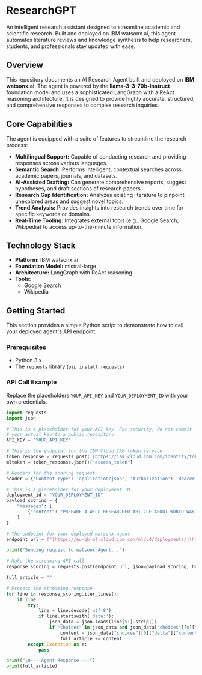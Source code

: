 # ResearchGPT

An intelligent research assistant designed to streamline academic and scientific research. Built and deployed on IBM watsonx.ai, this agent automates literature reviews and knowledge synthesis to help researchers, students, and professionals stay updated with ease.

## Overview

This repository documents an AI Research Agent built and deployed on **IBM watsonx.ai**. The agent is powered by the **llama-3-3-70b-instruct** foundation model and uses a sophisticated LangGraph with a ReAct reasoning architecture. It is designed to provide highly accurate, structured, and comprehensive responses to complex research inquiries.

## Core Capabilities

The agent is equipped with a suite of features to streamline the research process:

* **Multilingual Support:** Capable of conducting research and providing responses across various languages.
* **Semantic Search:** Performs intelligent, contextual searches across academic papers, journals, and datasets.
* **AI-Assisted Drafting:** Can generate comprehensive reports, suggest hypotheses, and draft sections of research papers.
* **Research Gap Identification:** Analyzes existing literature to pinpoint unexplored areas and suggest novel topics.
* **Trend Analysis:** Provides insights into research trends over time for specific keywords or domains.
* **Real-Time Tooling:** Integrates external tools (e.g., Google Search, Wikipedia) to access up-to-the-minute information.

## Technology Stack

* **Platform:** IBM watsonx.ai
* **Foundation Model:** mistral-large
* **Architecture:** LangGraph with ReAct reasoning
* **Tools:**
    * Google Search
    * Wikipedia

## Getting Started

This section provides a simple Python script to demonstrate how to call your deployed agent's API endpoint.

### Prerequisites

* Python 3.x
* The `requests` library (`pip install requests`)

### API Call Example

Replace the placeholders `YOUR_API_KEY` and `YOUR_DEPLOYMENT_ID` with your own credentials.

```python
import requests
import json

# This is a placeholder for your API key. For security, do not commit
# your actual key to a public repository.
API_KEY = "YOUR_API_KEY"

# This is the endpoint for the IBM Cloud IAM token service
token_response = requests.post('[https://iam.cloud.ibm.com/identity/token](https://iam.cloud.ibm.com/identity/token)', data={"apikey": API_KEY, "grant_type": 'urn:ibm:params:oauth:grant-type:apikey'})
mltoken = token_response.json()["access_token"]

# Headers for the scoring request
header = {'Content-Type': 'application/json', 'Authorization': 'Bearer ' + mltoken}

# This is a placeholder for your deployment ID.
deployment_id = "YOUR_DEPLOYMENT_ID"
payload_scoring = {
    "messages": [
        {"content": "PREPARE A WELL RESEARCHED ARTICLE ABOUT WORLD WAR 2", "role": "user"}
    ]
}

# The endpoint for your deployed watsonx agent
endpoint_url = f"[https://eu-gb.ml.cloud.ibm.com/ml/v4/deployments/](https://eu-gb.ml.cloud.ibm.com/ml/v4/deployments/){deployment_id}/ai_service_stream?version=2021-05-01"

print("Sending request to watsonx Agent...")

# Make the streaming API call
response_scoring = requests.post(endpoint_url, json=payload_scoring, headers=header, stream=True)

full_article = ""

# Process the streaming response
for line in response_scoring.iter_lines():
    if line:
        try:
            line = line.decode('utf-8')
            if line.startswith('data:'):
                json_data = json.loads(line[5:].strip())
                if "choices" in json_data and json_data["choices"][0]["delta"] and "content" in json_data["choices"][0]["delta"]:
                    content = json_data["choices"][0]["delta"]["content"]
                    full_article += content
        except Exception as e:
            pass

print("\n--- Agent Response ---")
print(full_article)
